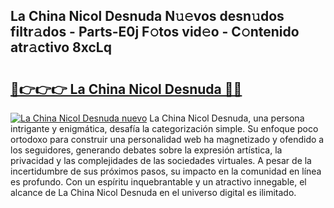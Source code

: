 ## La China Nicol Desnuda N𝚞𝚎vos desn𝚞dos filtr𝚊dos - Parts-E0j F𝚘tos vid𝚎o - C𝚘ntenido atr𝚊ctivo 8xcLq

# <h2><a href="http://mb0e19.tromn.icu/?c=La+China+Nicol+Desnuda">🔗👉👉👉 La China Nicol Desnuda 🔗🔗</a></h2>

[![La China Nicol Desnuda nuevo](https://i.imgur.com/pEAQMta.gif)](http://mb0e19.tromn.icu/?c=La+China+Nicol+Desnuda)
La China Nicol Desnuda, una persona intrigante y enigmática, desafía la categorización simple. Su enfoque poco ortodoxo para construir una personalidad web ha magnetizado y ofendido a los seguidores, generando debates sobre la expresión artística, la privacidad y las complejidades de las sociedades virtuales. A pesar de la incertidumbre de sus próximos pasos, su impacto en la comunidad en línea es profundo. Con un espíritu inquebrantable y un atractivo innegable, el alcance de La China Nicol Desnuda en el universo digital es ilimitado.
